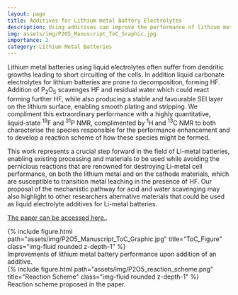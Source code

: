 ```yaml
---
layout: page
title: Additives for Lithium metal Battery Electrolytes
description: Using additives can improve the performance of lithium metal batteries. We seek to understand the chemical species leading to this improvement.
img: assets/img/P2O5_Manuscript_ToC_Graphic.jpg
importance: 2
category: Lithium Metal Batteries
---
```

Lithium metal batteries using liquid electrolytes often suffer from dendritic growths leading to short circuiting of the cells. In addition liquid carbonate electrolytes for lithium batteries are prone to decomposition, forming HF. Addition of P<sub>2</sub>O<sub>5</sub> scavenges HF and residual water which could react forming further HF, while also producing a stable and favourable SEI layer on the lithium surface, enabling smooth plating and stripping. We compliment this extraordinary performance with a highly quantitative, liquid-state <sup>19</sup>F and <sup>31</sup>P NMR, complimented by <sup>1</sup>H and <sup>13</sup>C NMR to both characterise the species responsible for the performance enhancement and to develop a reaction scheme of how these species might be formed.

This work represents a crucial step forward in the field of Li-metal batteries, enabling existing processing and materials to be used while avoiding the pernicious reactions that are renowned for destroying Li-metal cell performance, on both the lithium metal and on the cathode materials, which are susceptible to transition metal leaching in the presence of HF. Our proposal of the mechanistic pathway for acid and water scavenging may also highlight to other researchers alternative materials that could be used as liquid electrolyte additives for Li-metal batteries.

[The paper can be accessed here.](https://pubs.acs.org/doi/abs/10.1021/acsami.2c09267).

<div class="row">
    <div class="col-sm mt-3 mt-md-0">
        {% include figure.html path="assets/img/P2O5_Manuscript_ToC_Graphic.jpg" title="ToC_Figure" class="img-fluid rounded z-depth-1" %}
    </div>
</div>
<div class="caption">
    Improvements of lithium metal battery performance upon addition of an additive.
</div>

<div class="row">
    <div class="col-sm mt-3 mt-md-0">
        {% include figure.html path="assets/img/P2O5_reaction_scheme.png" title="Reaction Scheme" class="img-fluid rounded z-depth-1" %}
    </div>
</div>
<div class="caption">
    Reaction scheme proposed in the paper.
</div>
